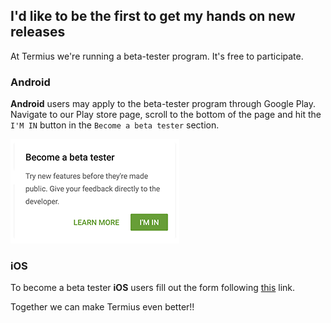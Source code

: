 ## I'd like to be the first to get my hands on new releases

At Termius we're running a beta-tester program. It's free to participate.

### Android
**Android** users may apply to the beta-tester program through Google Play. Navigate to our Play store page, scroll to the bottom of the page and hit the `I'M IN` button in the `Become a beta tester` section.

![Become a beta tester!](../../.images/beta_tester01.png)

### iOS
To become a beta tester **iOS** users fill out the form following [this](https://termius.com/beta/signup/) link.

Together we can make Termius even better!!